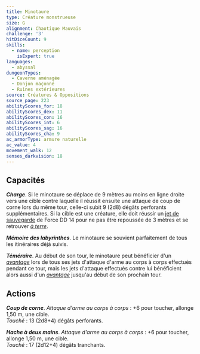 ```yaml
---
title: Minotaure
type: Créature monstrueuse
size: G
alignment: Chaotique Mauvais
challenge: '3'
hitDiceCount: 9
skills:
  - name: perception
    isExpert: true
languages:
  - abyssal
dungeonTypes:
  - Caverne aménagée
  - Donjon maçonné
  - Ruines extérieures
source: Créatures & Oppositions
source_page: 223
abilityScores_for: 18
abilityScores_dex: 11
abilityScores_con: 16
abilityScores_int: 6
abilityScores_sag: 16
abilityScores_cha: 9
ac_armorType: armure naturelle
ac_value: 4
movement_walk: 12
senses_darkvision: 18
---
```

## Capacités
_**Charge**_. Si le minotaure se déplace de 9 mètres au moins en ligne droite vers une cible contre laquelle il réussit ensuite une attaque de coup de corne lors du même tour, celle-ci subit 9 (2d8) dégâts perforants supplémentaires. Si la cible est une créature, elle doit réussir un [jet de sauvegarde](/utiliser-les-caracteristiques/#jets-de-sauvegarde) de Force DD 14 pour ne pas être repoussée de 3 mètres et se retrouver [_à terre_](/gerer-la-sante-du-personnage/#a-terre).

_**Mémoire des labyrinthes**_. Le minotaure se souvient parfaitement de tous les itinéraires déjà suivis.

_**Téméraire**_. Au début de son tour, le minotaure peut bénéficier d'un [_avantage_](/utiliser-les-caracteristiques/#avantage-et-desavantage) lors de tous ses jets d'attaque d'arme au corps à corps effectués pendant ce tour, mais les jets d'attaque effectués contre lui bénéficient alors aussi d'un [_avantage_](/utiliser-les-caracteristiques/#avantage-et-desavantage) jusqu'au début de son prochain tour.

## Actions
_**Coup de corne**_. _Attaque d'arme au corps à corps_ : +6 pour toucher, allonge 1,50 m, une cible.  
_Touché_ : 13 (2d8+4) dégâts perforants.

_**Hache à deux mains**_. _Attaque d'arme au corps à corps_ : +6 pour toucher, allonge 1,50 m, une cible.  
_Touché_ : 17 (2d12+4) dégâts tranchants.
